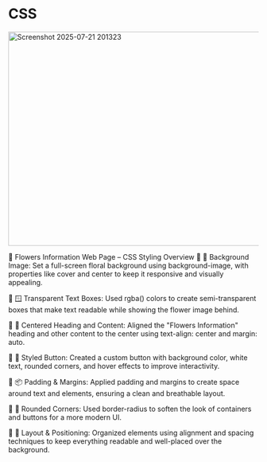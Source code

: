 # CSS
<img width="900" height="430" alt="Screenshot 2025-07-21 201323" src="https://github.com/user-attachments/assets/2431cf39-e403-4eee-82d4-6de2e48086b7" />

<br>

🌸 Flowers Information Web Page – CSS Styling Overview
🔹 🌼 Background Image:
Set a full-screen floral background using background-image, with properties like cover and center to keep it responsive and visually appealing.

🔹 🪟 Transparent Text Boxes:
Used rgba() colors to create semi-transparent boxes that make text readable while showing the flower image behind.

🔹 📝 Centered Heading and Content:
Aligned the "Flowers Information" heading and other content to the center using text-align: center and margin: auto.

🔹 🎨 Styled Button:
Created a custom button with background color, white text, rounded corners, and hover effects to improve interactivity.

🔹 📦 Padding & Margins:
Applied padding and margins to create space around text and elements, ensuring a clean and breathable layout.

🔹 🧊 Rounded Corners:
Used border-radius to soften the look of containers and buttons for a more modern UI.

🔹 🧭 Layout & Positioning:
Organized elements using alignment and spacing techniques to keep everything readable and well-placed over the background.




